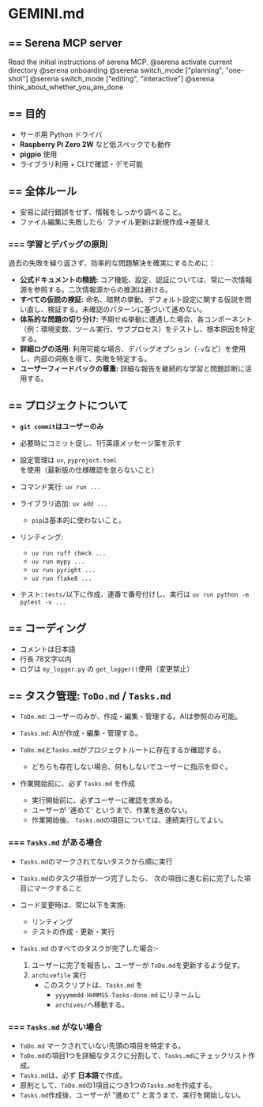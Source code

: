 # GEMINI.md

## == Serena MCP server

Read the initial instructions of serena MCP.
@serena activate current directory
@serena onboarding
@serena switch_mode ["planning", "one-shot"]
@serena switch_mode ["editing", "interactive"]
@serena think_about_whether_you_are_done


## == 目的

- サーボ用 Python ドライバ
- **Raspberry Pi Zero 2W** など低スペックでも動作
- **pigpio** 使用
- ライブラリ利用 + CLIで確認・デモ可能


## == 全体ルール

- 安易に試行錯誤をせず、情報をしっかり調べること。
- ファイル編集に失敗したら: ファイル更新は新規作成→差替え


### === 学習とデバッグの原則

過去の失敗を繰り返さず、効率的な問題解決を確実にするために：

- **公式ドキュメントの精読:** コア機能、設定、認証については、常に一次情報源を参照する。二次情報源からの推測は避ける。
- **すべての仮説の検証:** 命名、暗黙の挙動、デフォルト設定に関する仮説を問い直し、検証する。未確認のパターンに基づいて進めない。
- **体系的な問題の切り分け:** 予期せぬ挙動に遭遇した場合、各コンポーネント（例：環境変数、ツール実行、サブプロセス）をテストし、根本原因を特定する。
- **詳細ログの活用:** 利用可能な場合、デバッグオプション（`-v`など）を使用し、内部の洞察を得て、失敗を特定する。
- **ユーザーフィードバックの尊重:** 詳細な報告を継続的な学習と問題診断に活用する。


## == プロジェクトについて

- **`git commit`はユーザーのみ**
- 必要時にコミット促し、1行英語メッセージ案を示す

- 設定管理は `uv`, `pyproject.toml` を使用（最新版の仕様確認を怠らないこと）
- コマンド実行: `uv run ...`
- ライブラリ追加: `uv add ...`
  - `pip`は基本的に使わないこと。

- リンティング:
  - `uv run ruff check ...`
  - `uv run mypy ...`
  - `uv run pyright ...`
  - `uv run flake8 ...`

- テスト: `tests/`以下に作成、連番で番号付けし、実行は `uv run python -m pytest -v ...`


## == コーディング
- コメントは日本語
- 行長 78文字以内
- ログは `my_logger.py` の `get_logger()`使用（変更禁止）


## == タスク管理: `ToDo.md` / `Tasks.md`

- `ToDo.md`: ユーザーのみが、作成・編集・管理する。AIは参照のみ可能。
- `Tasks.md`: AIが作成・編集・管理する。

- `ToDo.md`と`Tasks.md`がプロジェクトルートに存在するか確認する。
  - どちらも存在しない場合、何もしないでユーザーに指示を仰ぐ。

- 作業開始前に、必ず `Tasks.md` を作成
  - 実行開始前に、必ずユーザーに確認を求める。
  - ユーザーが '進めて' というまで、作業を進めない。
  - 作業開始後、 `Tasks.md`の項目については、連続実行してよい。


### === `Tasks.md` がある場合

- `Tasks.md`のマークされてないタスクから順に実行
- `Tasks.md`のタスク項目が一つ完了したら、
  次の項目に進む前に完了した項目にマークすること

- コード変更時は、常に以下を実施:
  - リンティング
  - テストの作成・更新・実行

- `Tasks.md` のすべてのタスクが完了した場合:- 
  1. ユーザーに完了を報告し、ユーザーが `ToDo.md`を更新するよう促す。
  2. `archivefile` 実行
     - このスクリプトは、`Tasks.md` を
       -  `yyyymmdd-HHMMSS-Tasks-done.md` にリネームし
       - `archives/`へ移動する。

### === `Tasks.md` がない場合

- `ToDo.md` マークされていない先頭の項目を特定する。
- `ToDo.md`の項目1つを詳細なタスクに分割して、`Tasks.md`にチェックリスト作成。
- `Tasks.md`は、必ず **日本語**で作成。
- 原則として、`ToDo.md`の1項目につき1つの`Tasks.md`を作成する。
- `Tasks.md`作成後、ユーザーが "進めて" と言うまで、実行を開始しない。


